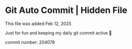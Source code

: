 # Git Auto Commit | Hidden File

This file was added Feb 12, 2025

Just for fun and keeping my daily git commit active 🤪

commit number: 204078
